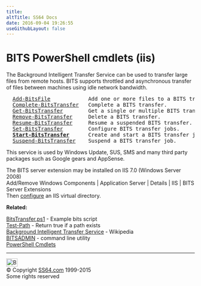 ```yaml
---
title:
altTitle: SS64 Docs
date: 2016-09-04 19:26:55
useGithubLayout: false
---
```

<!-- #BeginLibraryItem "/Library/head_ps.lbi" --><!-- #EndLibraryItem --><h1>BITS  PowerShell cmdlets (iis) </h1> 
<p>The Background Intelligent Transfer Service can be used to transfer large files from remote hosts. 
  BITS  
supports throttled  and asynchronous transfer of files between machines using idle network bandwidth.</p>
<pre>  <a href="add-bitsfile.html">Add-BitsFile</a>            Add one or more files to a BITS transfer.
  <a href="complete-bitstransfer.html">Complete-BitsTransfer</a>   Complete a BITS transfer.
  <a href="get-bitstransfer.html">Get-BitsTransfer</a>        Get a single or multiple BITS transfer.
  <a href="remove-bitstransfer.html">Remove-BitsTransfer</a>     Delete a BITS transfer.
  <a href="resume-bitstransfer.html">Resume-BitsTransfer</a>     Resume a suspended BITS transfer.
  <a href="set-bitstransfer.html">Set-BitsTransfer</a>        Configure BITS transfer jobs.
  <a href="start-bitstransfer.html"><b>Start-BitsTransfer</b></a>      Create and start a BITS transfer job.
  <a href="suspend-bitstransfer.html">Suspend-BitsTransfer</a>    Suspend a BITS transfer job.</pre>
<p>This service is used by Windows Update, SUS,  SMS and many third party packages such as Google gears and AppSense. </p>
<p>The BITS server extension may be installed on IIS 7.0 (Windows Server 2008)<br>
<span class="code">Add/Remove Windows Components | Application Server | Details | IIS | BITS Server Extensions</span><br>
Then <a href="http://go.microsoft.com/fwlink/?LinkId=142215">configure</a> an IIS virtual directory.</p>
<p><b>Related:</b></p>
<p><a href="bits.txt">BitsTransfer.ps1</a> - Example bits script<br>
<a href="test-path.html">Test-Path</a> - Return true if a path exists<br>
<a href="http://en.wikipedia.org/wiki/Background_Intelligent_Transfer_Service">Background Intelligent Transfer Service</a> - Wikipedia<br>
<a href="../nt/bitsadmin.html">BITSADMIN</a> - command line utility<br>
<a href="index.html">PowerShell Cmdlets </a></p><!-- #BeginLibraryItem "/Library/foot_menu.lbi" --><hr>
<div id="bl" class="footer"><a href="bits.html#"><img src="../images/top.png" width="30" height="22" alt="Back to the Top"></a></div>
<div id="br" class="footer, tagline">© Copyright <a href="../index.html">SS64.com</a> 1999-2015<br>
Some rights reserved</div><!-- #EndLibraryItem -->

